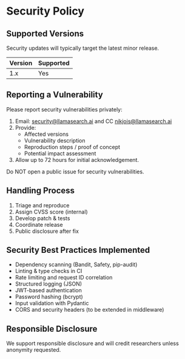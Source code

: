 # Security Policy

## Supported Versions

Security updates will typically target the latest minor release.

| Version | Supported |
|---------|-----------|
| 1.x     | Yes      |

## Reporting a Vulnerability

Please report security vulnerabilities privately:

1. Email: security@llamasearch.ai and CC nikjois@llamasearch.ai
2. Provide:
   - Affected versions
   - Vulnerability description
   - Reproduction steps / proof of concept
   - Potential impact assessment
3. Allow up to 72 hours for initial acknowledgement.

Do NOT open a public issue for security vulnerabilities.

## Handling Process

1. Triage and reproduce
2. Assign CVSS score (internal)
3. Develop patch & tests
4. Coordinate release
5. Public disclosure after fix

## Security Best Practices Implemented

- Dependency scanning (Bandit, Safety, pip-audit)
- Linting & type checks in CI
- Rate limiting and request ID correlation
- Structured logging (JSON)
- JWT-based authentication
- Password hashing (bcrypt)
- Input validation with Pydantic
- CORS and security headers (to be extended in middleware)

## Responsible Disclosure
We support responsible disclosure and will credit researchers unless anonymity requested.
